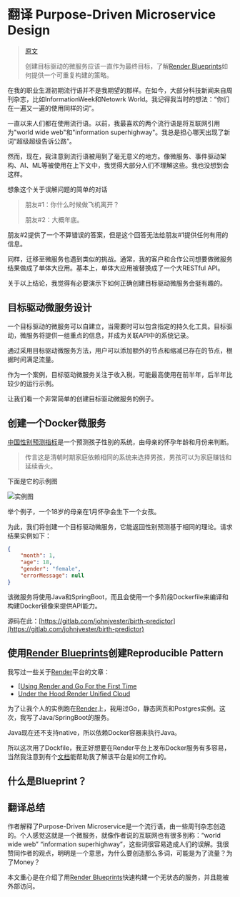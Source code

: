 # 翻译 Purpose-Driven Microservice Design

> [原文](https://betterprogramming.pub/purpose-driven-microservice-design-c25fa2a3ad0e)
>
> 创建目标驱动的微服务应该一直作为最终目标，了解[Render Blueprints]如何提供一个可重复构建的策略。

在我的职业生涯初期流行语并不是我期望的那样。在如今，大部分科技新闻来自周刊杂志，比如InformationWeek和Netowrk World。我记得我当时的想法：“你们在一遍又一遍的使用同样的词”。

一直以来人们都在使用流行语。以前，我最喜欢的两个流行语是将互联网引用为"world wide web"和"information superhighway"。我总是担心哪天出现了新词“超级超级告诉公路”。

然而，现在，我注意到流行语被用到了毫无意义的地方。像微服务、事件驱动架构、AI、ML等被使用在上下文中，我觉得大部分人们不理解这些。我也没想到会这样。

想象这个关于误解问题的简单的对话

> 朋友#1：你什么时候做飞机离开？
>
> 朋友#2：大概年底。

朋友#2提供了一个不算错误的答案，但是这个回答无法给朋友#1提供任何有用的信息。

同样，迁移至微服务也遇到类似的挑战。通常，我的客户和合作公司想要做微服务结果做成了单体大应用。基本上，单体大应用被替换成了一个大RESTful API。

关于以上结论，我觉得有必要演示下如何正确创建目标驱动微服务会挺有趣的。

## 目标驱动微服务设计

一个目标驱动的微服务可以自建立，当需要时可以包含指定的持久化工具。目标驱动，微服务将提供一组重点的信息，并成为关联API中的系统记录。

通过采用目标驱动微服务方法，用户可以添加额外的节点和缩减已存在的节点，根据时间满足流量。

作为一个案例，目标驱动微服务关注于收入税，可能最高使用在前半年，后半年比较少的运行示例。

让我们看一个非常简单的创建目标驱动微服务的例子。

## 创建一个Docker微服务

[中国性别预测指标]是一个预测孩子性别的系统，由母亲的怀孕年龄和月份来判断。

> 传言这是清朝时期家庭依赖相同的系统来选择男孩，男孩可以为家庭赚钱和延续香火。

下面是它的示例图

![实例图](https://miro.medium.com/max/1400/1*boU8hXND22rqE3eBaOwXag.png)

举个例子，一个18岁的母亲在1月怀孕会生下一个女孩。

为此，我们将创建一个目标驱动微服务，它能返回性别预测基于相同的理论。请求结果实例如下：

```json
{
    "month": 1,
    "age": 18,
    "gender": "female",
    "errorMessage": null
}
```

该微服务将使用Java和SpringBoot，而且会使用一个多阶段Dockerfile来编译和构建Docker镜像来提供API能力。

源码在此：[https://gitlab.com/johnjvester/birth-predictor](https://gitlab.com/johnjvester/birth-predictor)

## 使用[Render Blueprints]创建Reproducible Pattern

我写过一些关于[Render]平台的文章：

- [[Using Render and Go For the First Time](https://betterprogramming.pub/how-to-create-a-web-service-using-render-and-go-75d211421a00)
- [Under the Hood:Render Unified Cloud](https://betterprogramming.pub/render-unified-cloud-under-the-hood-940d097cede8)

为了让我个人的实例跑在[Render]上，我用过Go，静态网页和Postgres实例。这次，我写了Java/SpringBoot的服务。

Java现在还不支持native，所以依赖Docker容器来执行Java。

所以这次用了Dockfile，我正好想要在Render平台上发布Docker服务有多容易，当然我注意到有个[文档](https://render.com/docs/infrastructure-as-code)能帮助我了解该平台是如何工作的。

## 什么是Blueprint？



[Render Blueprints]: <https://dashboard.render.com/select-repo?type=blueprint>
[ 中国性别预测指标 ]: https://www.thebump.com/chinese-gender-chart
[ Render ]: https://render.com/



## 翻译总结

作者解释了Purpose-Driven Microservice是一个流行语，由一些周刊杂志创造的。个人感觉这就是一个微服务，就像作者说的互联网也有很多别称：“world wide web” “information superhighway”，这些词很容易造成人们的误解。我很赞同作者的观点，明明是一个意思，为什么要创造那么多词，可能是为了流量？为了Money？

本文重心是在介绍了用[Render Blueprints]快速构建一个无状态的服务，并且能被外部访问。
